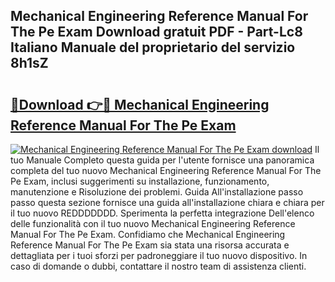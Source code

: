 ## Mechanical Engineering Reference Manual For The Pe Exam Download gratuit PDF - Part-Lc8 Italiano Manuale del proprietario del servizio 8h1sZ

# <h2><a href="http://dffbhf5.blite.top/?on=Mechanical+Engineering+Reference+Manual+For+The+Pe+Exam">🔗Download 👉🔴 Mechanical Engineering Reference Manual For The Pe Exam</a></h2>

[![Mechanical Engineering Reference Manual For The Pe Exam download](https://i.imgur.com/lujVjoI.png)](http://dffbhf5.blite.top/?on=Mechanical+Engineering+Reference+Manual+For+The+Pe+Exam)
Il tuo Manuale Completo questa guida per l'utente fornisce una panoramica completa del tuo nuovo Mechanical Engineering Reference Manual For The Pe Exam, inclusi suggerimenti su installazione, funzionamento, manutenzione e Risoluzione dei problemi. Guida All'installazione passo passo questa sezione fornisce una guida all'installazione chiara e chiara per il tuo nuovo REDDDDDDD. Sperimenta la perfetta integrazione Dell'elenco delle funzionalità con il tuo nuovo Mechanical Engineering Reference Manual For The Pe Exam. Confidiamo che Mechanical Engineering Reference Manual For The Pe Exam sia stata una risorsa accurata e dettagliata per i tuoi sforzi per padroneggiare il tuo nuovo dispositivo. In caso di domande o dubbi, contattare il nostro team di assistenza clienti.
